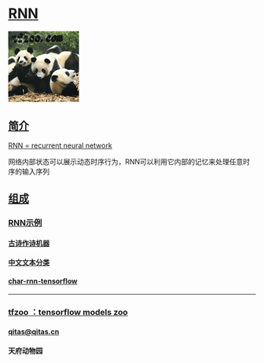﻿# [RNN](https://github.com/tfzoo/RNN) 

[![sites](tfzoo/tfzoo.png)](http://www.tfzoo.com)

## [简介](https://github.com/tfzoo/RNN/wiki) 

[RNN = recurrent neural network ](https://en.wikipedia.org/wiki/Recurrent_neural_network) 

网络内部状态可以展示动态时序行为，RNN可以利用它内部的记忆来处理任意时序的输入序列

## [组成](tfzoo/) 

###  [RNN示例](examples/) 

####  [古诗作诗机器](https://github.com/jinfagang/tensorflow_poems) 

####  [中文文本分类](https://github.com/gaussic/text-classification-cnn-rnn) 

####  [char-rnn-tensorflow](https://github.com/sherjilozair/char-rnn-tensorflow) 



---

###  [tfzoo ：tensorflow models zoo](http://www.tfzoo.com)
####  qitas@qitas.cn
#### 天府动物园